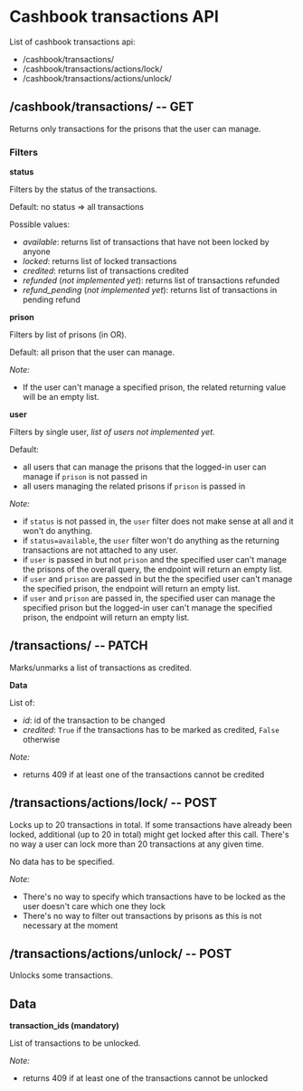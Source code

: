 # Cashbook transactions API

List of cashbook transactions api:
- /cashbook/transactions/
- /cashbook/transactions/actions/lock/
- /cashbook/transactions/actions/unlock/


## /cashbook/transactions/  -- GET

Returns only transactions for the prisons that the user can manage.

### Filters

**status**

Filters by the status of the transactions.

Default: no status => all transactions

Possible values:
- *available*: returns list of transactions that have not been locked by anyone
- *locked*: returns list of locked transactions
- *credited*: returns list of transactions credited
- *refunded* (*not implemented yet*): returns list of transactions refunded
- *refund_pending* (*not implemented yet*): returns list of transactions in pending refund

**prison**

Filters by list of prisons (in OR).

Default: all prison that the user can manage.

*Note:*
- If the user can't manage a specified prison, the related returning value will be an empty list. 

**user**

Filters by single user, *list of users not implemented yet*.

Default:
- all users that can manage the prisons that the logged-in user can manage if `prison` is not passed in
- all users managing the related prisons if `prison` is passed in

*Note:*
- if `status` is not passed in, the `user` filter does not make sense at all and it won't do anything.
- if `status=available`, the `user` filter won't do anything as the returning transactions are not attached to any user.
- if `user` is passed in but not `prison` and the specified user can't manage the prisons of the overall query, the endpoint will return an empty list.
- if `user` and `prison` are passed in but the the specified user can't manage the specified prison, the endpoint will return an empty list.
- if `user` and `prison` are passed in, the specified user can manage the specified prison but the logged-in user can't manage the specified prison, the endpoint will return an empty list.


## /transactions/  -- PATCH

Marks/unmarks a list of transactions as credited.

**Data**

List of:
- *id*: id of the transaction to be changed
- *credited*: `True` if the transactions has to be marked as credited, `False` otherwise

*Note:*
- returns 409 if at least one of the transactions cannot be credited

## /transactions/actions/lock/  -- POST

Locks up to 20 transactions in total. If some transactions have already been locked, additional (up to 20 in total) might get locked after this call. There's no way a user can lock more than 20 transactions at any given time.

No data has to be specified.

*Note:*

- There's no way to specify which transactions have to be locked as the user doesn't care which one they lock
- There's no way to filter out transactions by prisons as this is not necessary at the moment


## /transactions/actions/unlock/  -- POST

Unlocks some transactions.

## Data

**transaction_ids (mandatory)**

List of transactions to be unlocked.

*Note:*

- returns 409 if at least one of the transactions cannot be unlocked
